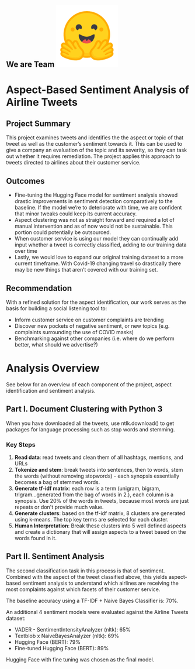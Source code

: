 ## We are Team ![GitHub Logo](urhmulzddqdfmlzpk2vn.png)

# Aspect-Based Sentiment Analysis of Airline Tweets

## Project Summary

This project examines tweets and identifies the the aspect or topic of that tweet as well as the customer’s sentiment towards it. This can be used to give a company an evaluation of the topic and its severity, so they can task out whether it requires remediation. The project applies this approach to tweets directed to airlines about their customer service.

## Outcomes

- Fine-tuning the Hugging Face model for sentiment analysis showed drastic improvements in sentiment detection comparatively to the baseline. If the model we’re to deteriorate with time, we are confident that minor tweaks could keep its current accuracy. 
- Aspect clustering was not as straight forward and required a lot of manual intervention and as of now would not be sustainable. This portion could potentially be outsourced.
- When customer service is using our model they can continually add input whether a tweet is correctly classified, adding to our training data over time
- Lastly, we would love to expand our original training dataset to a more current timeframe. With Covid-19 changing travel so drastically there may be new things that aren’t covered with our training set.

## Recommendation

With a refined solution for the aspect identification, our work serves as the basis for building a social listening tool to:
- Inform customer service on customer complaints are trending
- Discover new pockets of negative sentiment, or new topics (e.g. complaints surrounding the use of COVID masks)
- Benchmarking against other companies (i.e. where do we perform better, what should we advertise?)

# Analysis Overview
See below for an overview of each component of the project, aspect identification and sentiment analysis.

## Part I. Document Clustering with Python 3

When you have downloaded all the tweets, use ntlk.download() to get packages for language processing such as stop words and stemming.

### Key Steps
1. **Read data**: read tweets and clean them of all hashtags, mentions, and URLs
2. **Tokenize and stem**: break tweets into sentences, then to words, stem the words (without removing stopwords) - each synopsis essentially becomes a bag of stemmed words.
3. **Generate tf-idf matrix**: each row is a term (unigram, bigram, trigram...generated from the bag of words in 2.), each column is a synopsis. Use 20% of the words in tweets, because most words are just repeats or don't provide much value. 
4. **Generate clusters**: based on the tf-idf matrix, 8 clusters are generated using k-means. The top key terms are selected for each cluster.
5. **Human Interpretation**: Break these clusters into 5 well defined aspects and create a dictionary that will assign aspects to a tweet based on the words found in it.

## Part II. Sentiment Analysis

The second classification task in this process is that of sentiment. Combined with the aspect of the tweet classified above, this yields aspect-based sentiment analysis to understand which airlines are receiving the most complaints against which facets of their customer service.

The baseline accuracy using a TF-IDF + Naive Bayes Classifier is: 70%.

An additional 4 sentiment models were evaluated against the Airline Tweets dataset:

- VADER - SentimentIntensityAnalyzer (nltk): 65%
- Textblob x NaiveBayesAnalyzer (nltk): 69%
- Hugging Face (BERT): 79%
- Fine-tuned Hugging Face (BERT): 89%

Hugging Face with fine tuning was chosen as the final model.
